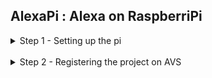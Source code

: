 ## AlexaPi : Alexa on RaspberriPi ##

<details>
  <summary>Step 1 - Setting up the pi</summary>
  <br />
  > 1) Copy the contents of the setup folder onto your desktop <br />
  > 2) Install etcher into your pc <br />
  > 3) Burn Raspian.img to the given sd card using etcher <br />
  > 4) insert the sd card into the raspberry pi <br />
  > 5) Poweron the rpi <br />
  </details>
  
  <br />

<details>
  <summary>Step 2 - Registering the project on AVS</summary>
  <br />
  1)Create an amazon developers account at developer.amazon.com.
  </details>



